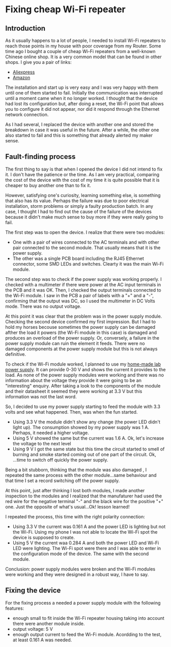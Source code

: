 # Fixing cheap Wi-Fi repeater
## Introduction
As it usually happens to a lot of people,  I needed to install  Wi-Fi repeaters to reach those points in my house with poor coverage from my Router. Some time ago I bought a couple of cheap Wi-Fi repeaters from a well-known Chinese online shop. It is a very common model that can be found in other shops. I give you a pair of links:

- <a href="https://es.aliexpress.com/item/32951118473.html">Aliexpress</a>
- <a href="https://www.amazon.es/Amplificador-Repetidor-Extensor-inal%C3%A1mbrico-integradas/dp/B082D5VHPT">Amazon</a>

The installation and start up is very easy and I was very happy with them until one of them started to fail. Initially the communication was interrupted until a moment came when it no longer worked. I thought that the device had lost its configuration but, after doing a reset, the Wi-Fi point that allows you to configure it did not appear, nor did it respond through the Ethernet network connection.

As I had several, I replaced the device with another one and stored the breakdown in case it was useful in the future. After a while, the other one also started to fail and this is something that already alerted my maker sense.

## Fault-finding process
The first thing to say is that when I opened the device I did not intend to fix it. I don't have the patience or the time. As I am very practical, comparing the cost of the device with the cost of my time it is quite possible that it is cheaper to buy another one than to fix it.

However, satisfying one's curiosity, learning something else, is something that also has its value. Perhaps the failure was due to poor electrical installation, storm problems or simply a faulty production batch. In any case, I thought I had to find out the cause of the failure of the devices because it didn't make much sense to buy more if they were really going to fail.

The first step was to open the device. I realize that there were two modules:

 - One with a pair of wires connected to the AC terminals and with other pair connected to the second module. That usually means that it is the power supply. 
 - The other was a single PCB board including the RJ45 Ethernet connector, some SMD LEDs and switches. Clearty it was the main Wi-Fi module.

The second step was to check if the power supply was working properly. I checked with a multimeter if there were power at the AC input terminals in the PCB and it was OK. Then, I checked the output terminals connected to the Wi-Fi module. I saw in the PCB a pair of labels with a "+" and a "-", confirming that the output was DC, so I used the multimeter in DC Volts mode. There was no output voltage.

At this point it was clear that the problem was in the power supply module. Checking the second device confirmed my first impression. But I had to hold my horses becouse sometimes the power supply can be damaged afther the load it powers (the Wi-Fi module in this case) is damaged and produces an overload of the power supply. Or, conversely, a failure in the power supply module can ruin the element it feeds. There were no damaged components at the power supply module but this is not always definitive.

To check if the Wi-Fi module worked, I planned to use my <a href="https://es.aliexpress.com/item/32818704937.html"> home-made lab power supply</a>. It can provide 0-30 V and shows the current it provides to the load.  As none of the power supply modules were working and there was no information about the voltage they provide it were going to be an "interesting" enquiry. After taking a look to the components of the module and their datasheet it seemed they were working at 3.3 V but this information was not the last word. 

So, I decided to use my power supply starting to feed the module with 3.3 volts and see what happened. Then, was when the fun started.
- Using 3.3 V the module didn't show any change (the power LED didn't light up). The consumption showed by my power supply was 1 A. Perhaps, it needed a higher voltage.
- Using 5 V showed the same but the current was 1.6 A. Ok, let's increase the voltage to the next level
- Using 9 V I got the same state but this time the circuit started to smell of burning and smoke started coming out of one part of the circuit. Ok, ...time to switch off quickly the power supply.

Being a bit stubborn, thinking that the module was also damaged , I repeated the same process with the other module...same behaviour and that time I set a record switching off the power supply.

At this point, just after thinking I lost both modules, I made another inspection to the modules and I realized that the manufaturer had used the red wire for the negative terminal "-" and the black wire for the positive "+" one. Just the opposite of what's usual...Ok! lesson learned!

I repeated the process, this time with the right polarity connection:
 - Using 3.3 V the current was 0.161 A and the power LED is lighting but not the Wi-Fi. Using my phone I was not able to locate the Wi-Fi spot the device is supposed to create.
 - Using 5 V the current waa 0.284 A and both the power LED and Wi-Fi LED were lighting. The Wi-Fi spot were there and I was able to enter in the configuration mode of the device. The same with the second module.
 
Conclusion: power supply modules were broken and the Wi-Fi modules were working and they were designed in a robust way, I have to say.

## Fixing the device

For the fixing process a needed a power supply module with the following features:

 - enough small to fit inside the Wi-Fi repeater housing taking into account there were another module inside.
 - output voltage: 5 V
 - enough output current to feed the Wi-Fi module. Acordding to the test, at least 0.161 A was needed. 


